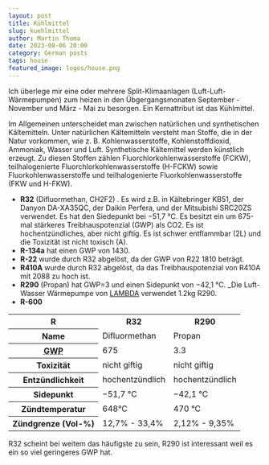 ```yaml
---
layout: post
title: Kühlmittel
slug: kuehlmittel
author: Martin Thoma
date: 2023-08-06 20:00
category: German posts
tags: house
featured_image: logos/house.png
---
```

Ich überlege mir eine oder mehrere Split-Klimaanlagen (Luft-Luft-Wärmepumpen) zum
heizen in den Übgergangsmonaten September - November und März - Mai zu besorgen.
Ein Kernattribut ist das Kühlmittel.


Im Allgemeinen unterscheidet man zwischen natürlichen und synthetischen
Kältemitteln. Unter natürlichen Kältemitteln versteht man Stoffe, die in der
Natur vorkommen, wie z. B. Kohlenwasserstoffe, Kohlenstoffdioxid, Ammoniak,
Wasser und Luft. Synthetische Kältemittel werden künstlich erzeugt. Zu diesen
Stoffen zählen Fluorchlorkohlenwasserstoffe (FCKW), teilhalogenierte
Fluorchlorkohlenwasserstoffe (H-FCKW) sowie Fluorkohlenwasserstoffe und
teilhalogenierte Fluorkohlenwasserstoffe (FKW und H-FKW).

* **R32** (Difluormethan, CH2F2) . Es wird z.B. in Kältebringer KB51, der Danyon
  DA-XA35QC, der Daikin Perfera, und der Mitsubishi SRC20ZS verwendet. Es hat den Siedepunkt bei
  −51,7 °C. Es besitzt ein um 675-mal stärkeres Treibhauspotenzial (GWP) als CO2.
  Es ist hochentzündliches, aber nicht giftig. Es ist schwer entflammbar (2L) und
  die Toxizität ist nicht toxisch (A).
* **R-134a** hat einen GWP von 1430.
* **R-22** wurde durch R32 abgelöst, da der GWP von R22 1810 beträgt.
* **R410A** wurde durch R32 abgelöst, da das Treibhauspotenzial von R410A mit 2088 zu hoch ist.
* **R290** (Propan) hat GWP=3 und einen Sidepunkt von −42,1 °C. _Die Luft-Wasser Wärmepumpe von [LAMBDA](https://lambda-wp.at/luft/) verwendet 1.2kg R290.
* **R-600**


<table>
    <tr>
        <th>R</th>
        <th>R32</th>
        <th>R290</th>
    </tr>
    <tr>
        <th>Name</th>
        <td>Difluormethan</td>
        <td>Propan</td>
    </tr>
    <tr>
        <th><abbr title="Global Warming Potential, das Treibhauspotential in vielfachem von CO2. Niedriger ist besser.">GWP</abbr></th>
        <td>675</td>
        <td>3.3</td>
    </tr>
    <tr>
        <th>Toxizität</th>
        <td>nicht giftig</td>
        <td>nicht giftig</td>
    </tr>
    <tr>
        <th>Entzündlichkeit</th>
        <td>hochentzündlich</td>
        <td>hochentzündlich</td>
    </tr>
    <tr>
        <th>Sidepunkt</th>
        <td>&minus;51,7 &deg;C</td>
        <td>&minus;42,1 &deg;C</td>
    </tr>
    <tr>
        <th>Zündtemperatur</th>
        <td>648&deg;C</td>
        <td>470&nbsp;&deg;C</td>
    </tr>
    <tr>
        <th>Zündgrenze (Vol-%)</th>
        <td>12,7% - 33,4%</td>
        <td>2,12% - 9,35%</td>
    </tr>
</table>


R32 scheint bei weitem das häufigste zu sein, R290 ist interessant weil es
ein so viel geringeres GWP hat.
